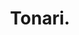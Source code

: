 --- 
title: "Tonari."
publishdate: "2019-2-2T16:48:46+02:00"
src: "https://365manga.net/manga/tonari"
image: "https://data.365manga.net/images/thumbnails/30666-tonari.jpg"
description: " A series of short stories. First Story: Natsume, who is living in a boarding house, goes to the same school as the daughter of the house, Kayo. Though they're friends, they have no romantic feelings, especially since Natsume is a total player and Kayo doesn't understand his attraction for the other girls. But there's a reason he acts like such a playboy; his parents' marriage isn't good, and…"
---